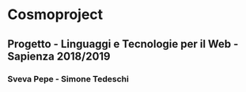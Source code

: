# Cosmoproject
## Progetto - Linguaggi e Tecnologie per il Web - Sapienza 2018/2019
### Sveva Pepe - Simone Tedeschi
